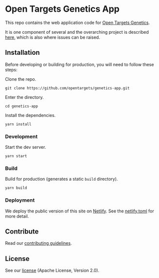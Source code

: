 # Open Targets Genetics App

This repo contains the web application code for [Open Targets Genetics](https://admiring-dubinsky-cb7f95.netlify.com/).

It is one component of several and the overarching project is described [here](https://github.com/opentargets/genetics), which is also where issues can be raised.

## Installation

Before developing or building for production, you will need to follow these steps:

Clone the repo.

```
git clone https://github.com/opentargets/genetics-app.git
```

Enter the directory.

```
cd genetics-app
```

Install the dependencies.

```
yarn install
```

### Development

Start the dev server.

```
yarn start
```

### Build

Build for production (generates a static `build` directory).

```
yarn build
```

### Deployment

We deploy the public version of this site on [Netlify](https://www.netlify.com/). See the [netlify.toml](netlify.toml) for more detail.

## Contribute

Read our [contributing guidelines](CONTRIBUTING.md).

## License

See our [license](LICENSE) (Apache License, Version 2.0).
